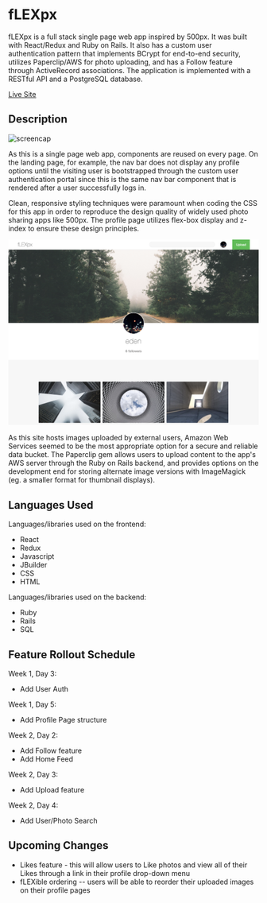 # fLEXpx

fLEXpx is a full stack single page web app inspired by 500px. It was built with React/Redux and Ruby on Rails. It also has a custom user authentication pattern that implements BCrypt for end-to-end security, utilizes Paperclip/AWS for photo uploading, and has a Follow feature through ActiveRecord associations. The application is implemented with a RESTful API and a PostgreSQL database.

[Live Site](http://flexpx.herokuapp.com/)


## Description

![screencap](https://github.com/Eden12345/fLEXpx/blob/master/assets/screencaps/screencap_landing.png)

As this is a single page web app, components are reused on every page. On the landing page, for example, the nav bar does not display any profile options until the visiting user is bootstrapped through the custom user authentication portal since this is the same nav bar component that is rendered after a user successfully logs in.

Clean, responsive styling techniques were paramount when coding the CSS for this app in order to reproduce the design quality of widely used photo sharing apps like 500px. The profile page utilizes flex-box display and z-index to ensure these design principles.

![screencap](https://github.com/Eden12345/fLEXpx/blob/master/assets/screencaps/screencap_profile.png)

As this site hosts images uploaded by external users, Amazon Web Services seemed to be the most appropriate option for a secure and reliable data bucket. The Paperclip gem allows users to upload content to the app's AWS server through the Ruby on Rails backend, and provides options on the development end for storing alternate image versions with ImageMagick (eg. a smaller format for thumbnail displays).


## Languages Used

Languages/libraries used on the frontend:
 * React
 * Redux
 * Javascript
 * JBuilder
 * CSS
 * HTML

Languages/libraries used on the backend:
 * Ruby
 * Rails
 * SQL


## Feature Rollout Schedule

Week 1, Day 3:
  * Add User Auth

Week 1, Day 5:
  * Add Profile Page structure

Week 2, Day 2:
  * Add Follow feature
  * Add Home Feed

Week 2, Day 3:
  * Add Upload feature

Week 2, Day 4:
  * Add User/Photo Search


## Upcoming Changes

  * Likes feature - this will allow users to Like photos and view all of their Likes through a link in their profile drop-down menu
  * fLEXible ordering -- users will be able to reorder their uploaded images on their profile pages
